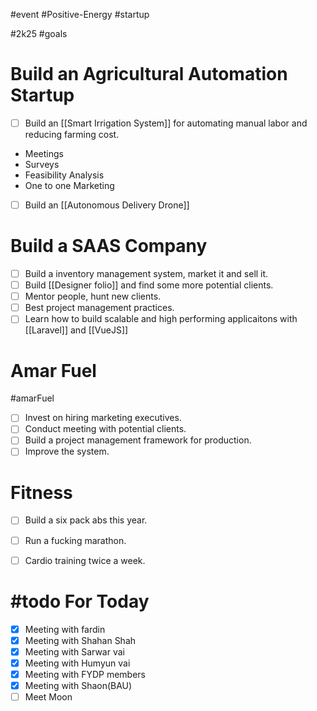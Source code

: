 #event #Positive-Energy #startup 

#2k25 #goals 


# Build an Agricultural Automation Startup

- [ ] Build an [[Smart Irrigation System]] for automating manual labor and reducing farming cost.
- Meetings
- Surveys
- Feasibility Analysis
- One to one Marketing
- [ ] Build an [[Autonomous Delivery Drone]]

# Build a SAAS Company

- [ ] Build a inventory management system, market it and sell it.
- [ ] Build [[Designer folio]] and find some more potential clients.
- [ ] Mentor people, hunt new clients.
- [ ] Best project management practices.
- [ ] Learn how to build scalable and high performing applicaitons with [[Laravel]] and [[VueJS]]

# Amar Fuel
#amarFuel 

- [ ] Invest on hiring marketing executives.
- [ ] Conduct meeting with potential clients.
- [ ] Build a project management framework for production.
- [ ] Improve the system.

# Fitness

- [ ] Build a six pack abs this year.
- [ ] Run a fucking marathon.
- [ ] Cardio training twice a week.


# #todo For Today

- [x] Meeting with fardin
- [x] Meeting with Shahan Shah
- [x] Meeting with Sarwar vai
- [x] Meeting with Humyun vai
- [x] Meeting with FYDP members
- [x] Meeting with Shaon(BAU)
- [ ] Meet Moon
